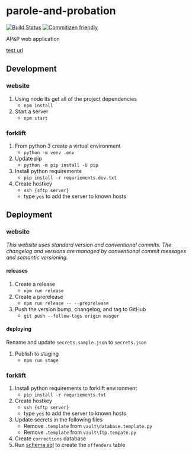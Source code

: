 # parole-and-probation

[![Build Status](https://travis-ci.com/agrc/parole-and-probation.svg?branch=master)](https://travis-ci.com/agrc/parole-and-probation) [![Commitizen friendly](https://img.shields.io/badge/commitizen-friendly-brightgreen.svg)](http://commitizen.github.io/cz-cli/)

AP&amp;P web application

[test url](https://test.mapserv.utah.gov/app)

## Development

### website

1. Using node lts get all of the project dependencies
   - `npm install`
1. Start a server
   - `npm start`

### forklift

1. From python 3 create a virtual environment
   - `python -m venv .env`
1. Update pip
   - `python -m pip install -U pip`
1. Install python requirements
   - `pip install -r requriements.dev.txt`
1. Create hostkey
   - `ssh {sftp server}`
   - type `yes` to add the server to known hosts

## Deployment

### website

_This website uses standard version and conventional commits. The changelog and versions are managed by conventional commit messages and semantic versioning._

#### releases

1. Create a release
   - `npm run release`
1. Create a prerelease
   - `npm run release -- --preprelease`
1. Push the version bump, changelog, and tag to GitHub
   - `git push --follow-tags origin masger`

#### deploying

Rename and update `secrets.sample.json` to `secrets.json`

1. Publish to staging
   - `npm run stage`

### forklift

1. Install python requirements to forklift environment
   - `pip install -r requriements.txt`
1. Create hostkey
   - `ssh {sftp server}`
   - type `yes` to add the server to known hosts
1. Update secrets in the following files
   - Remove `.template` from `vault\database.template.py`
   - Remove `.template` from `vault\ftp.tempate.py`
1. Create `corrections` database
1. Run [schema.sql](/scripts/schema.sql) to create the `offenders` table
